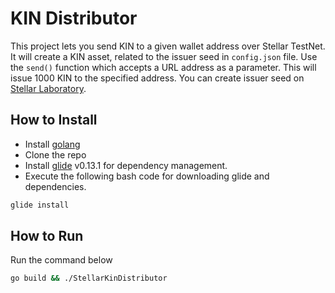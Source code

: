 # KIN Distributor
This project lets you send KIN to a given wallet address over Stellar TestNet.
It will create a KIN asset, related to the issuer seed in `config.json` file.
Use the `send()` function which accepts a URL address as a parameter. This will issue 1000 KIN to the specified address.
You can create issuer seed on [Stellar Laboratory](https://www.stellar.org/laboratory/#account-creator?network=test).


## How to Install
* Install [golang](https://golang.org/doc/install#install)
* Clone the repo
* Install [glide](https://github.com/Masterminds/glide) v0.13.1 for dependency management.
* Execute the following bash code for downloading glide and dependencies.  
```bash
glide install
```


## How to Run
Run the command below
```bash
go build && ./StellarKinDistributor
```
